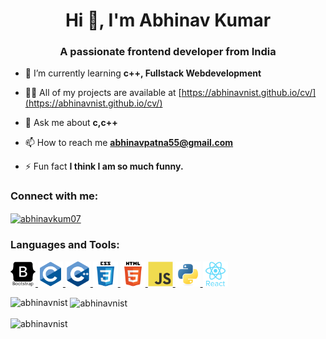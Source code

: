 <h1 align="center">Hi 👋, I'm Abhinav Kumar</h1>
<h3 align="center">A passionate frontend developer from India</h3>

- 🌱 I’m currently learning **c++, Fullstack Webdevelopment**

- 👨‍💻 All of my projects are available at [https://abhinavnist.github.io/cv/](https://abhinavnist.github.io/cv/)

- 💬 Ask me about **c,c++**

- 📫 How to reach me **abhinavpatna55@gmail.com**

- ⚡ Fun fact **I think I am so much funny.**

<h3 align="left">Connect with me:</h3>
<p align="left">
<a href="https://twitter.com/abhinavkum07" target="blank"><img align="center" src="https://raw.githubusercontent.com/rahuldkjain/github-profile-readme-generator/master/src/images/icons/Social/twitter.svg" alt="abhinavkum07" height="30" width="40" /></a>
</p>

<h3 align="left">Languages and Tools:</h3>
<p align="left"> <a href="https://getbootstrap.com" target="_blank" rel="noreferrer"> <img src="https://raw.githubusercontent.com/devicons/devicon/master/icons/bootstrap/bootstrap-plain-wordmark.svg" alt="bootstrap" width="40" height="40"/> </a> <a href="https://www.cprogramming.com/" target="_blank" rel="noreferrer"> <img src="https://raw.githubusercontent.com/devicons/devicon/master/icons/c/c-original.svg" alt="c" width="40" height="40"/> </a> <a href="https://www.w3schools.com/cpp/" target="_blank" rel="noreferrer"> <img src="https://raw.githubusercontent.com/devicons/devicon/master/icons/cplusplus/cplusplus-original.svg" alt="cplusplus" width="40" height="40"/> </a> <a href="https://www.w3schools.com/css/" target="_blank" rel="noreferrer"> <img src="https://raw.githubusercontent.com/devicons/devicon/master/icons/css3/css3-original-wordmark.svg" alt="css3" width="40" height="40"/> </a> <a href="https://www.w3.org/html/" target="_blank" rel="noreferrer"> <img src="https://raw.githubusercontent.com/devicons/devicon/master/icons/html5/html5-original-wordmark.svg" alt="html5" width="40" height="40"/> </a> <a href="https://developer.mozilla.org/en-US/docs/Web/JavaScript" target="_blank" rel="noreferrer"> <img src="https://raw.githubusercontent.com/devicons/devicon/master/icons/javascript/javascript-original.svg" alt="javascript" width="40" height="40"/> </a> <a href="https://www.python.org" target="_blank" rel="noreferrer"> <img src="https://raw.githubusercontent.com/devicons/devicon/master/icons/python/python-original.svg" alt="python" width="40" height="40"/> </a> <a href="https://reactjs.org/" target="_blank" rel="noreferrer"> <img src="https://raw.githubusercontent.com/devicons/devicon/master/icons/react/react-original-wordmark.svg" alt="react" width="40" height="40"/> </a> </p>

<p><img align="left" src="https://github-readme-stats.vercel.app/api/top-langs?username=abhinavnist&show_icons=true&locale=en&layout=compact" alt="abhinavnist" /></p>

<p>&nbsp;<img align="center" src="https://github-readme-stats.vercel.app/api?username=abhinavnist&show_icons=true&locale=en" alt="abhinavnist" /></p>

<p><img align="center" src="https://github-readme-streak-stats.herokuapp.com/?user=abhinavnist&" alt="abhinavnist" /></p>
